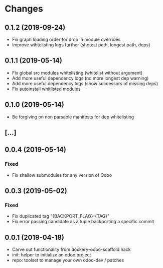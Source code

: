 # Changes

## 0.1.2 (2019-09-24)

  - Fix graph loading order for drop in module overrides
  - Improve wihtelisting logs further (shotest path, longest path, deps)

## 0.1.1 (2019-05-14)

  - Fix global src modules whitelisting (whitelist without argument)
  - Add more useful dependency logs (no more longest dep warning)
  - Add more useful dependency logs (show successors of missing deps)
  - Fix autoinstall whitlisted modules

## 0.1.0 (2019-05-14)

  - Be forgiving on non parsable manifests for dep whitelisting

## \[...\]

## 0.0.4 (2019-05-14)

### Fixed

  - Fix shallow submodules for any version of Odoo

## 0.0.3 (2019-05-02)

### Fixed

  - Fix duplicated tag "{BACKPORT\_FLAG}-{TAG}"
  - Fix error passing candidate as a tuple backporting a specific commit

## 0.0.1 (2019-04-18)

  - Carve out functionality from dockery-odoo-scaffold hack
  - init: helper to initialize an odoo project
  - repo: toolset to manage your own odoo-dev / patches
